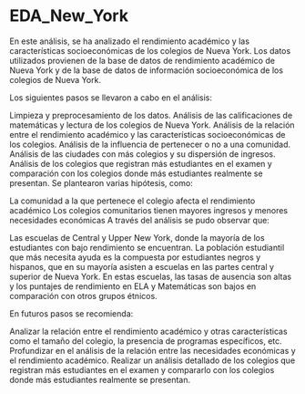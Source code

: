 # EDA_New_York

En este análisis, se ha analizado el rendimiento académico y las características socioeconómicas de los colegios de Nueva York. Los datos utilizados provienen de la base de datos de rendimiento académico de Nueva York y de la base de datos de información socioeconómica de los colegios de Nueva York.

Los siguientes pasos se llevaron a cabo en el análisis:

Limpieza y preprocesamiento de los datos.
Análisis de las calificaciones de matemáticas y lectura de los colegios de Nueva York.
Análisis de la relación entre el rendimiento académico y las características socioeconómicas de los colegios.
Análisis de la influencia de pertenecer o no a una comunidad.
Análisis de las ciudades con más colegios y su dispersión de ingresos.
Análisis de los colegios que registran más estudiantes en el examen y comparación con los colegios donde más estudiantes realmente se presentan.
Se plantearon varias hipótesis, como:

La comunidad a la que pertenece el colegio afecta el rendimiento académico
Los colegios comunitarios tienen mayores ingresos y menores necesidades económicas
A través del análisis se pudo observar que:

Las escuelas de Central y Upper New York, donde la mayoría de los estudiantes con bajo rendimiento se encuentran. La población estudiantil que más necesita ayuda es la compuesta por estudiantes negros y hispanos, que en su mayoría asisten a escuelas en las partes central y superior de Nueva York. En estas escuelas, las tasas de ausencia son altas y los puntajes de rendimiento en ELA y Matemáticas son bajos en comparación con otros grupos étnicos.

En futuros pasos se recomienda:

Analizar la relación entre el rendimiento académico y otras características como el tamaño del colegio, la presencia de programas específicos, etc.
Profundizar en el análisis de la relación entre las necesidades económicas y el rendimiento académico.
Realizar un análisis detallado de los colegios que registran más estudiantes en el examen y compararlo con los colegios donde más estudiantes realmente se presentan.
